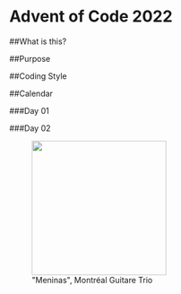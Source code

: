 # Advent of Code 2022


##What is this?

##Purpose

##Coding Style

##Calendar

###Day 01

###Day 02


<figure>
	<img src="images/Meninas-Montréal Guitare Trio.jpg" width="240" height="240">
	<figcaption>"Meninas", Montréal Guitare Trio</figcaption>
 </figure>


